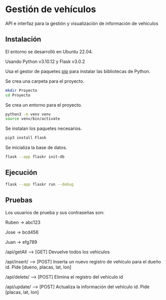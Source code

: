 # Gestión de vehículos

API e interfaz para la gestión y visualización de información de vehículos

## Instalación

El entorno se desarrolló en Ubuntu 22.04.

Usando Python v3.10.12 y Flask v3.0.2

Usa el gestor de paquetes [pip](https://pip.pypa.io/en/stable/) para instalar las bibliotecas de Python.

Se crea una carpeta para el proyecto.
```bash
mkdir Proyecto
cd Proyecto
```
Se crea un entorno para el proyecto.
```bash
python3 -m venv venv
source venv/bin/activate
```
Se instalan los paquetes necesarios.
```bash
pip3 install Flask
```
Se inicializa la base de datos.
```bash
flask --app flaskr init-db
```




## Ejecución

```bash
flask --app flaskr run --debug
```


## Pruebas

Los usuarios de prueba y sus contraseñas son:


Ruben -> abc123


Jose -> bcd456


Juan -> efg789


/api/getAll  --> [GET] Devuelve todos los vehiculos

/api/insert/<id>  --> [POST] Inserta un nuevo registro de vehículo para el dueño id. Pide [dueno, placas, lat, lon]

/api/delete/<id>  --> [POST] Elimina el registro del vehículo id

/api/update/<id>  --> [POST] Actualiza la información del vehículo id. Pide [placas, lat, lon]


